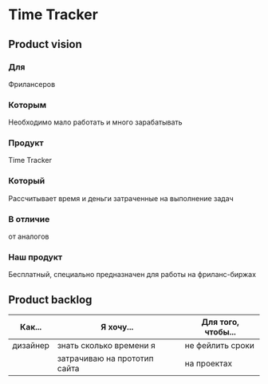 
# Time Tracker


## Product vision

### Для
Фрилансеров
### Которым
Необходимо мало работать и много зарабатывать
### Продукт
Time Tracker
### Который
Рассчитывает время и деньги затраченные на выполнение задач
### В отличие
от аналогов
### Наш продукт
Бесплатный, специально предназначен для работы на фриланс-биржах

## Product backlog

Как...   | Я хочу...                   | Для того, чтобы...|
---------|-----------------------------|-------------------|
дизайнер | знать сколько времени я     | не фейлить сроки  |
         | затрачиваю на прототип сайта| на проектах       |
